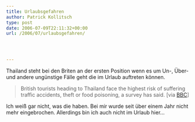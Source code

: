 ```yaml
---
title: Urlaubsgefahren
author: Patrick Kollitsch
type: post
date: 2006-07-09T22:11:32+00:00
url: /2006/07/urlaubsgefahren/




---
```

Thailand steht bei den Briten an der ersten Position wenn es um Un-, Über- und andere ungünstige Fälle geht die im Urlaub auftreten können.

> British tourists heading to Thailand face the highest risk of suffering traffic accidents, theft or food poisoning, a survey has said. [via [BBC][1]]

Ich weiß gar nicht, was die haben. Bei mir wurde seit über einem Jahr nicht mehr eingebrochen. Allerdings bin ich auch nicht im Urlaub hier...

 [1]: http://news.bbc.co.uk/2/hi/uk_news/5163754.stm
